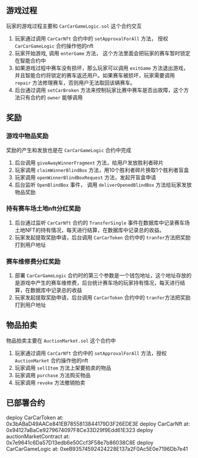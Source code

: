 ## 游戏过程

玩家的游戏过程主要和 `CarCarGameLogic.sol` 这个合约交互

1. 玩家通过调用 `CarCarNft` 合约中的 `setApprovalForAll` 方法， 授权 `CarCarGameLogic` 合约操作他的nft
2. 玩家开始游戏, 调用 `enterGame` 方法， 这个方法里面会把玩家的赛车暂时锁定在智能合约中
3. 如果游戏过程中赛车没有损坏，那么玩家可以调用 `exitGame` 方法退出游戏，并且智能合约将锁定的赛车返还用户。如果赛车被损坏，玩家需要调用 `repair` 方法修理赛车，否则用户无法取回该辆赛车。
4. 后台通过调用 `setCarBroken` 方法来控制玩家比赛中赛车是否出故障，这个方法只有合约的 `owner` 能够调用

## 奖励

### 游戏中物品奖励

奖励的产生和发放也是在 `CarCarGameLogic` 合约中完成

1. 后台调用 `giveAwayWinnerFragment` 方法，给用户发放胜利者碎片
2. 玩家调用 `claimWinnerBlindBox` 方法，用10个胜利者碎片换取1个胜利者盲盒
3. 玩家调用 `openWinnerBlindBoxRequest` 方法，发起开盲盒申请
4. 后台监听 `OpenBlindBox` 事件， 调用 `deliverOpenedBlindBox` 方法给玩家发放物品奖励

### 持有赛车场土地nft分红奖励

1. 后台通过监听 `CarCarNft` 合约的 `TransferSingle` 事件在数据库中记录赛车场土地NFT的持有情况，每天进行结算，在数据库中记录总的收益。
2. 玩家发起提取奖励申请，后台调用 `CarCarToken` 合约中的 `tranfer`方法把奖励打到用户地址

### 赛车维修费分红奖励

1. 部署 `CarCarGameLogic` 合约时的第三个参数是一个钱包地址，这个地址存放的是游戏中产生的赛车维修费，后台统计赛车场的玩家持有情况，每天进行结算，在数据库中记录总的收益
2. 玩家发起提取奖励申请，后台调用 `CarCarToken` 合约中的 `tranfer`方法把奖励打到用户地址

## 物品拍卖

物品拍卖主要在 `AuctionMarket.sol` 这个合约中

1. 玩家通过调用 `CarCarNft` 合约中的 `setApprovalForAll` 方法，授权 `AuctionMarket` 合约操作他的nft
2. 玩家调用 `sellItem` 方法上架要拍卖的物品
3. 玩家调用 `purchase` 方法购买物品
4. 玩家调用 `revoke` 方法撤销拍卖

## 已部署合约

deploy CarCarToken at:  0x3bABaD49AACe841EB7855813844179D3F26EDE3E
deploy CarCarNft at:  0x94127aBaCe9279674097F8Ce33D29f9Edd61E323
deploy auctionMarketContract at:  0x7e9641c6Da57D13edb6e50Ccf3F58e7b86038C8E
deploy CarCarGameLogic at:  0xeB93574592424228E137a2F0Ac5E0e7196Db7e41
